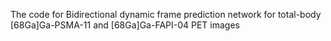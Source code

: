 The code for Bidirectional dynamic frame prediction network for total-body  [68Ga]Ga-PSMA-11 and [68Ga]Ga-FAPI-04 PET images
